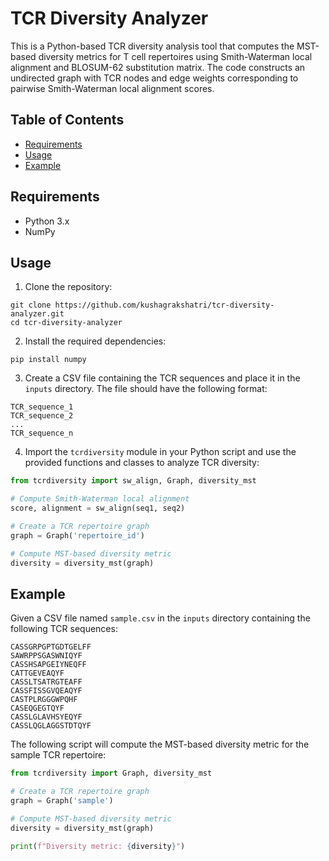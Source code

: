 # TCR Diversity Analyzer

This is a Python-based TCR diversity analysis tool that computes the MST-based diversity metrics for T cell repertoires using Smith-Waterman local alignment and BLOSUM-62 substitution matrix. The code constructs an undirected graph with TCR nodes and edge weights corresponding to pairwise Smith-Waterman local alignment scores.

## Table of Contents

- [Requirements](#requirements)
- [Usage](#usage)
- [Example](#example)

## Requirements

- Python 3.x
- NumPy

## Usage

1. Clone the repository:

```
git clone https://github.com/kushagrakshatri/tcr-diversity-analyzer.git
cd tcr-diversity-analyzer
```

2. Install the required dependencies:

```
pip install numpy
```

3. Create a CSV file containing the TCR sequences and place it in the `inputs` directory. The file should have the following format:

```
TCR_sequence_1
TCR_sequence_2
...
TCR_sequence_n
```

4. Import the `tcrdiversity` module in your Python script and use the provided functions and classes to analyze TCR diversity:

```python
from tcrdiversity import sw_align, Graph, diversity_mst

# Compute Smith-Waterman local alignment
score, alignment = sw_align(seq1, seq2)

# Create a TCR repertoire graph
graph = Graph('repertoire_id')

# Compute MST-based diversity metric
diversity = diversity_mst(graph)
```

## Example

Given a CSV file named `sample.csv` in the `inputs` directory containing the following TCR sequences:

```
CASSGRPGPTGDTGELFF
SAWRPPSGASWNIQYF
CASSHSAPGEIYNEQFF
CATTGEVEAQYF
CASSLTSATRGTEAFF
CASSFISSGVQEAQYF
CASTPLRGGGWPQHF
CASEQGEGTQYF
CASSLGLAVHSYEQYF
CASSLQGLAGGSTDTQYF
```
The following script will compute the MST-based diversity metric for the sample TCR repertoire:

```python
from tcrdiversity import Graph, diversity_mst

# Create a TCR repertoire graph
graph = Graph('sample')

# Compute MST-based diversity metric
diversity = diversity_mst(graph)

print(f"Diversity metric: {diversity}")
```

